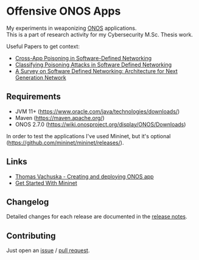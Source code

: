 # Offensive ONOS Apps

My experiments in weaponizing [ONOS](https://github.com/opennetworkinglab/onos) applications.  
This is a part of research activity for my Cybersecurity M.Sc. Thesis work. 

Useful Papers to get context: 
  - [Cross-App Poisoning in Software-Defined Networking](https://dl.acm.org/doi/10.1145/3243734.3243759)
  - [Classifying Poisoning Attacks in Software Defined Networking](https://ieeexplore.ieee.org/abstract/document/8920310)
  - [A Survey on Software Defined Networking: Architecture for Next Generation Network](https://arxiv.org/abs/2001.10165)

Requirements
-----

- JVM 11+ (https://www.oracle.com/java/technologies/downloads/)
- Maven (https://maven.apache.org/)
- ONOS 2.7.0 (https://wiki.onosproject.org/display/ONOS/Downloads)

In order to test the applications I've used Mininet, but it's optional (https://github.com/mininet/mininet/releases/).

Links
-----
- [Thomas Vachuska - Creating and deploying ONOS app](https://www.youtube.com/watch?v=mzQubYhJhro&ab_channel=ThomasVachuska)
- [Get Started With Mininet](http://mininet.org/download/)

Changelog
-----
Detailed changes for each release are documented in the [release notes](https://github.com/edoardottt/offensive-onos-apps/releases).

Contributing
-------

Just open an [issue](https://github.com/edoardottt/offensive-onos-apps/issues) / [pull request](https://github.com/edoardottt/offensive-onos-apps/pulls).
